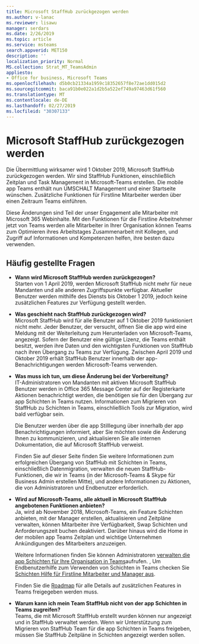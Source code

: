 ```yaml
---
title: Microsoft StaffHub zurückgezogen werden
ms.author: v-lanac
ms.reviewer: lisawu
manager: serdars
ms.date: 2/26/2019
ms.topic: article
ms.service: msteams
search.appverid: MET150
description: ''
localization_priority: Normal
MS.collection: Strat_MT_TeamsAdmin
appliesto:
- Office for business, Microsoft Teams
ms.openlocfilehash: d5b0cb21334a1959c18352657f8e72ae1dd015d2
ms.sourcegitcommit: baca91b0e022a1d2b5a522ef749a97463d61f560
ms.translationtype: MT
ms.contentlocale: de-DE
ms.lasthandoff: 02/27/2019
ms.locfileid: "30307133"
---
```

# <a name="microsoft-staffhub-to-be-retired"></a>Microsoft StaffHub zurückgezogen werden

Die Übermittlung wirksamer wird 1 Oktober 2019, Microsoft StaffHub zurückgezogen werden. Wir sind StaffHub Funktionen, einschließlich Zeitplan und Task Management in Microsoft-Teams erstellen. Die mobile app Teams enthält nun UMSCHALT Management und einer Startseite wünschen. Zusätzliche Funktionen für Firstline Mitarbeiter werden über einen Zeitraum Teams einführen. 

Diese Änderungen sind Teil der unser Engagement alle Mitarbeiter mit Microsoft 365 Webinhalte. Mit den Funktionen für die Firstline Arbeitnehmer jetzt von Teams werden alle Mitarbeiter in Ihrer Organisation können Teams zum Optimieren ihres Arbeitstages Zusammenarbeit mit Kollegen, und Zugriff auf Informationen und Kompetenzen helfen, ihre besten dazu verwenden.

## <a name="frequently-asked-questions"></a>Häufig gestellte Fragen

- **Wann wird Microsoft StaffHub werden zurückgezogen?**<br> Starten von 1 April 2019, werden Microsoft StaffHub nicht mehr für neue Mandanten und alle anderen Zugriffspunkte verfügbar. Aktueller Benutzer werden mithilfe des Diensts bis Oktober 1 2019, jedoch keine zusätzlichen Features zur Verfügung gestellt werden.

- **Was geschieht nach StaffHub zurückgezogen wird?**<br>Microsoft StaffHub wird für alle Benutzer auf 1 Oktober 2019 funktioniert nicht mehr. Jeder Benutzer, der versucht, öffnen Sie die app wird eine Meldung mit der Weiterleitung zum Herunterladen von Microsoft-Teams, angezeigt. Sofern der Benutzer eine gültige Lizenz, die Teams enthält besitzt, werden ihre Daten und den wichtigsten Funktionen von StaffHub nach ihren Übergang zu Teams zur Verfügung.
Zwischen April 2019 und Oktober 2019 erhält StaffHub Benutzer innerhalb der app-Benachrichtigungen werden Microsoft-Teams verwenden.

- **Was muss ich tun, um diese Änderung bei der Vorbereitung?**<br>IT-Administratoren von Mandanten mit aktiven Microsoft StaffHub Benutzer werden in Office 365 Message Center auf der Registerkarte Aktionen benachrichtigt werden, die benötigen sie für den Übergang zur app Schichten in Teams nutzen. Informationen zum Migrieren von StaffHub zu Schichten in Teams, einschließlich Tools zur Migration, wird bald verfügbar sein.

    Die Benutzer werden über die app Stilllegung über innerhalb der app Benachrichtigungen informiert, aber Sie möchten sowie die Änderung Ihnen zu kommunizieren, und aktualisieren Sie alle internen Dokumentation, die auf Microsoft StaffHub verweist.

    Finden Sie auf dieser Seite finden Sie weitere Informationen zum erfolgreichen Übergang von StaffHub mit Schichten in Teams, einschließlich Datenmigration, verwalten die neuen StaffHub-Funktionen, die wir in Teams (in der Microsoft-Teams & Skype für Business Admin erstellen Mitte), und andere Informationen zu Aktionen, die von Administratoren und Endbenutzer erforderlich.

- **Wird auf Microsoft-Teams, alle aktuell in Microsoft StaffHub angebotenen Funktionen anbieten?**<br>Ja, wird ab November 2018, Microsoft-Teams, ein Feature Schichten anbieten, mit der Manager erstellen, aktualisieren und Zeitpläne verwalten, können Mitarbeiter ihre Verfügbarkeit, Swap Schichten und Anforderungszeit buchen deaktiviert. Darüber hinaus wird die Home in der mobilen app Teams Zeitplan und wichtige Unternehmen Ankündigungen des Mitarbeiters anzuzeigen. 

    Weitere Informationen finden Sie können Administratoren [verwalten die app Schichten für Ihre Organisation in Teams](manage-the-shifts-app-for-your-organization-in-teams.md)aufrufen. , Um Endbenutzerhilfe zum Verwenden von Schichten in Teams checken Sie [Schichten Hilfe für Firstline Mitarbeiter und Manager aus](https://support.office.com/article/apps-and-services-cc1fba57-9900-4634-8306-2360a40c665b). 

    Finden Sie die [Roadmap](https://www.microsoft.com/microsoft-365/roadmap?filters=) für alle Details auf zusätzlichen Features in Teams freigegeben werden muss.

- **Warum kann ich mein Team StaffHub nicht von der app Schichten in Teams zugreifen?**<br>Teams, die mit Microsoft StaffHub erstellt wurden können nur angezeigt und in StaffHub verwaltet werden. Wenn wir Unterstützung zum Migrieren von StaffHub Team für die app Schichten in Teams freigeben, müssen Sie StaffHub Zeitpläne in Schichten angezeigt werden sollen. 
